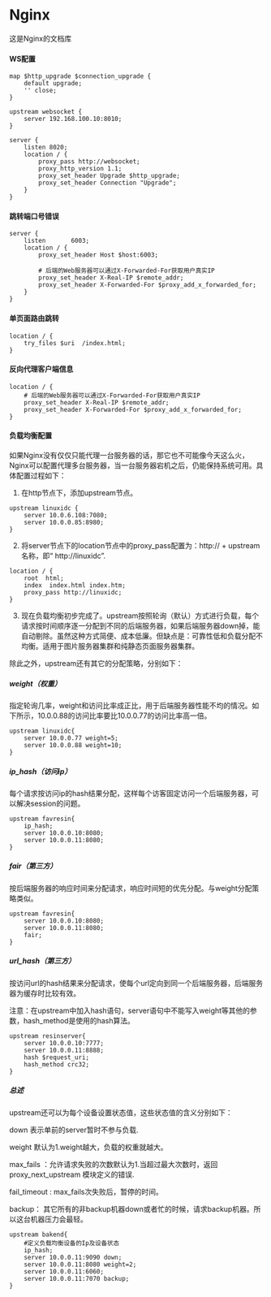 # Nginx

这是Nginx的文档库

#### WS配置
```
map $http_upgrade $connection_upgrade {
    default upgrade;
    '' close;
}
```
```
upstream websocket {
    server 192.168.100.10:8010;
}
```
```
server {
    listen 8020;
    location / {
        proxy_pass http://websocket;
        proxy_http_version 1.1;
        proxy_set_header Upgrade $http_upgrade;
        proxy_set_header Connection "Upgrade";
    }
}
```
#### 跳转端口号错误
```
server {
    listen       6003;
    location / {
        proxy_set_header Host $host:6003;

        # 后端的Web服务器可以通过X-Forwarded-For获取用户真实IP
        proxy_set_header X-Real-IP $remote_addr;
        proxy_set_header X-Forwarded-For $proxy_add_x_forwarded_for;
    }
}
```
#### 单页面路由跳转
```
location / {
    try_files $uri  /index.html;
}
```
#### 反向代理客户端信息
```
location / {
    # 后端的Web服务器可以通过X-Forwarded-For获取用户真实IP
    proxy_set_header X-Real-IP $remote_addr;
    proxy_set_header X-Forwarded-For $proxy_add_x_forwarded_for;
}
```
#### 负载均衡配置
如果Nginx没有仅仅只能代理一台服务器的话，那它也不可能像今天这么火，Nginx可以配置代理多台服务器，当一台服务器宕机之后，仍能保持系统可用。具体配置过程如下：

1. 在http节点下，添加upstream节点。

```
upstream linuxidc { 
    server 10.0.6.108:7080; 
    server 10.0.0.85:8980; 
}
```
2. 将server节点下的location节点中的proxy_pass配置为：http:// + upstream名称，即“
http://linuxidc”.

```
location / { 
    root  html; 
    index  index.html index.htm; 
    proxy_pass http://linuxidc; 
}
```
3. 现在负载均衡初步完成了。upstream按照轮询（默认）方式进行负载，每个请求按时间顺序逐一分配到不同的后端服务器，如果后端服务器down掉，能自动剔除。虽然这种方式简便、成本低廉。但缺点是：可靠性低和负载分配不均衡。适用于图片服务器集群和纯静态页面服务器集群。

除此之外，upstream还有其它的分配策略，分别如下：

##### weight（权重）
指定轮询几率，weight和访问比率成正比，用于后端服务器性能不均的情况。如下所示，10.0.0.88的访问比率要比10.0.0.77的访问比率高一倍。
```
upstream linuxidc{ 
    server 10.0.0.77 weight=5; 
    server 10.0.0.88 weight=10; 
}
```
##### ip_hash（访问ip）
每个请求按访问ip的hash结果分配，这样每个访客固定访问一个后端服务器，可以解决session的问题。
```
upstream favresin{ 
    ip_hash; 
    server 10.0.0.10:8080; 
    server 10.0.0.11:8080; 
}
```
##### fair（第三方）
按后端服务器的响应时间来分配请求，响应时间短的优先分配。与weight分配策略类似。
```
upstream favresin{      
    server 10.0.0.10:8080; 
    server 10.0.0.11:8080; 
    fair; 
}
```
##### url_hash（第三方）
按访问url的hash结果来分配请求，使每个url定向到同一个后端服务器，后端服务器为缓存时比较有效。

注意：在upstream中加入hash语句，server语句中不能写入weight等其他的参数，hash_method是使用的hash算法。
```
upstream resinserver{ 
    server 10.0.0.10:7777; 
    server 10.0.0.11:8888; 
    hash $request_uri; 
    hash_method crc32; 
}
```
##### 总述
upstream还可以为每个设备设置状态值，这些状态值的含义分别如下：

down 表示单前的server暂时不参与负载.

weight 默认为1.weight越大，负载的权重就越大。

max_fails ：允许请求失败的次数默认为1.当超过最大次数时，返回proxy_next_upstream 模块定义的错误.

fail_timeout : max_fails次失败后，暂停的时间。

backup： 其它所有的非backup机器down或者忙的时候，请求backup机器。所以这台机器压力会最轻。
```
upstream bakend{ 
    #定义负载均衡设备的Ip及设备状态 
    ip_hash; 
    server 10.0.0.11:9090 down; 
    server 10.0.0.11:8080 weight=2; 
    server 10.0.0.11:6060; 
    server 10.0.0.11:7070 backup; 
}
```
